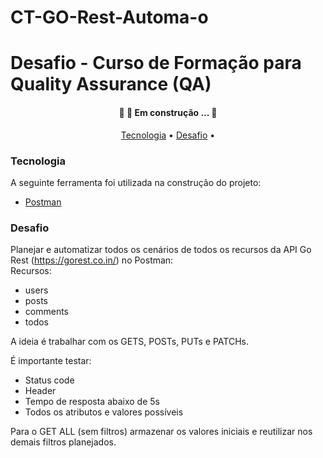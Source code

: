 # CT-GO-Rest-Automa-o
<h1>Desafio - Curso de Formação para Quality Assurance (QA)</h1>

<h4 align="center"> 
	🚧 🚀 Em construção ...  🚧
</h4>

<p align="center">
<a href="#Tecnologia">Tecnologia</a> •
<a href="#Desafio">Desafio</a> •
</p>

### Tecnologia 

A seguinte ferramenta foi utilizada na construção do projeto:
- [Postman](https://www.postman.com/)

### Desafio
Planejar e automatizar todos os cenários de todos os recursos da API Go Rest (https://gorest.co.in/) no Postman: </br>
Recursos:
- users
- posts
- comments
- todos

A ideia é trabalhar com os GETS, POSTs, PUTs e PATCHs.

É importante testar:
- Status code
- Header
- Tempo de resposta abaixo de 5s
- Todos os atributos e valores possíveis

Para o GET ALL (sem filtros) armazenar os valores iniciais e reutilizar nos demais filtros planejados.
